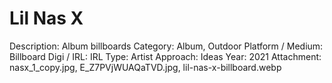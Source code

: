 # Lil Nas X

Description: Album billboards
Category: Album, Outdoor
Platform / Medium: Billboard
Digi / IRL: IRL
Type: Artist
Approach: Ideas
Year: 2021
Attachment: nasx_1_copy.jpg, E_Z7PVjWUAQaTVD.jpg, lil-nas-x-billboard.webp